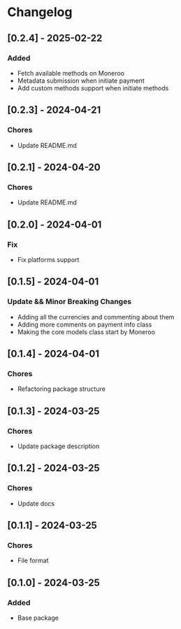 # Changelog

## [0.2.4] - 2025-02-22

### Added

- Fetch available methods on Moneroo
- Metadata submission when initiate payment
- Add custom methods support when initiate methods

## [0.2.3] - 2024-04-21

### Chores

- Update README.md

## [0.2.1] - 2024-04-20

### Chores

- Update README.md

## [0.2.0] - 2024-04-01

### Fix

- Fix platforms support

## [0.1.5] - 2024-04-01

### Update && Minor Breaking Changes

- Adding all the currencies and commenting about them
- Adding more comments on payment info class
- Making the core models class start by Moneroo

## [0.1.4] - 2024-04-01

### Chores

- Refactoring package structure

## [0.1.3] - 2024-03-25

### Chores

- Update package description

## [0.1.2] - 2024-03-25

### Chores

- Update docs

## [0.1.1] - 2024-03-25

### Chores

- File format

## [0.1.0] - 2024-03-25

### Added

- Base package
